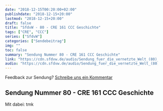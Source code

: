```yaml
---
date: "2018-12-15T00:20:00+02:00"
publishdate: "2018-12-15+20:00"
lastmod: "2018-12-15+20:00"
draft: false
title: "SfdvW - 80 - CRE 161 CCC Geschichte"
tags: ["CRE", "CCC"]
series: ["SfdvW"]
categories: ["Sendebeitrag"]
img: ""
toc: false
summary: "Sendung Nummer 80 - CRE 161 CCC Geschichte"
link: "https://cdn.sfdvw.de/audio/Sendung_fuer_die_vernetzte_Welt_(80)_2018_12_15_CRE_161_CCC_Geschichte.mp3"
audio: "https://cdn.sfdvw.de/audio/Sendung_fuer_die_vernetzte_Welt_(80)_2018_12_15_CRE_161_CCC_Geschichte.mp3"
---
```



<div align="center" id="example"></div>
<script src="https://cdn.podlove.org/web-player/embed.js"></script>


Feedback zur Sendung?
[Schreibe uns ein Kommentar](mailto:SfdvW@radiocorax.de)

## Sendung Nummer 80 - CRE 161 CCC Geschichte
Mit dabei: tmk

<script>
  podlovePlayer('#example', '/blog/sfdvw80.json');
</script>
